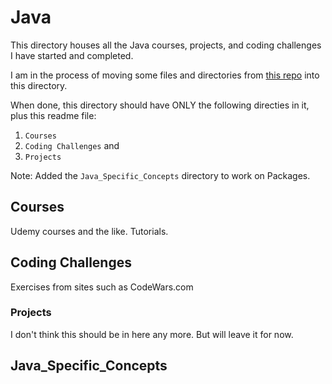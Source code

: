# Java

This directory houses all the Java courses, projects, and coding challenges I have started and completed.

I am in the process of moving some files and directories from [this repo](https://github.com/JamieBort/CodeChallenges) into this directory.

When done, this directory should have ONLY the following directies in it, plus this readme file:
1. `Courses`
2. `Coding Challenges` and
3. `Projects`

Note: Added the `Java_Specific_Concepts` directory to work on Packages.

## Courses
Udemy courses and the like.
Tutorials.

## Coding Challenges
Exercises from sites such as CodeWars.com

### Projects
I don't think this should be in here any more. But will leave it for now.

## Java_Specific_Concepts